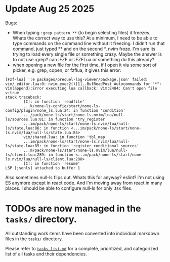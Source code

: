 # Update Aug 25 2025

Bugs:

* When typing `:grep pattern **` (to begin selecting files) it freezes. Whats the correct way to use this? At a minimum, I need to be able to type commands on the command line without it freezing. I didn't run that command, just typed ** and on the second *, nvim froze. I'm sure its trying to load every single file or something crazy. Maybe the answer is to not use :grep? can :FZF or :FZFLua or something do this already?
* when opening a new file for the first time, if I open it via some sort of picker, e.g. grep, copen, or fzflua, it gives this error:

```
[Fzf-lua] ':e packages/prequel-log-viewer/package.json' failed: vim/_editor.lua:0: nvim_exec2()[1]..BufReadPost Autocommands for "*": Vim(append):Error executing lua callback: Vim:E484: Can't open file v:true
stack traceback:
        [C]: in function 'readfile'
        ...k/none-ls-config/start/none-ls-config/plugin/none_ls.lua:24: in function 'condition'
        .../pack/none-ls/start/none-ls.nvim/lua/null-ls/sources.lua:81: in function 'try_register'
        ...im/pack/none-ls/start/none-ls.nvim/lua/null-ls/state.lua:86: in function <...im/pack/none-ls/start/none-ls.nvim/lua/null-ls/state.lua:85>
        vim/shared.lua: in function 'tbl_map'
        ...im/pack/none-ls/start/none-ls.nvim/lua/null-ls/state.lua:85: in function 'register_conditional_sources'
        ...m/pack/none-ls/start/none-ls.nvim/lua/null-ls/client.lua:289: in function <...m/pack/none-ls/start/none-ls.nvim/lua/null-ls/client.lua:288>
        [C]: in function 'resume'
LSP [jsonls] attached to buffer 1
```

Also sometimes null-ls flips out. Whats this for anyway? eslint? i'm not using ES anymore except in react code. And I'm moving away from react in many places. I should be able to configure null-ls for only .tsx files.

# TODOs are now managed in the `tasks/` directory.

All outstanding work items have been converted into individual markdown files in the `tasks/` directory.

Please refer to [`tasks_list.md`](mdc:tasks_list.md) for a complete, prioritized, and categorized list of all tasks and their dependencies.